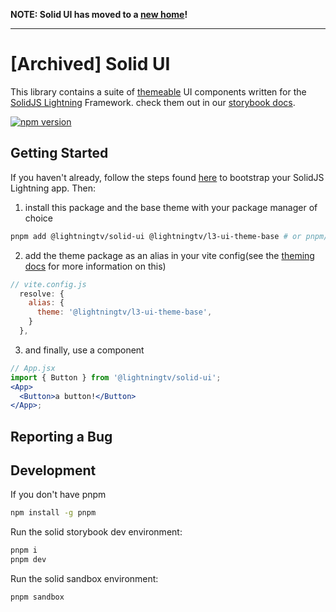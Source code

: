<!--
  Copyright 2023 Comcast Cable Communications Management, LLC
  Licensed under the Apache License, Version 2.0 (the "License");
  you may not use this file except in compliance with the License.
  You may obtain a copy of the License at

  http://www.apache.org/licenses/LICENSE-2.0

  Unless required by applicable law or agreed to in writing, software
  distributed under the License is distributed on an "AS IS" BASIS,
  WITHOUT WARRANTIES OR CONDITIONS OF ANY KIND, either express or implied.
  See the License for the specific language governing permissions and
  limitations under the License.

  SPDX-License-Identifier: Apache-2.0
-->

**NOTE: Solid UI has moved to a [new home](https://github.com/rdkcentral/solid-ui)!**

---

# [Archived] Solid UI

This library contains a suite of [themeable](THEMING.md) UI components written for the [SolidJS Lightning](https://github.com/lightning-tv/solid) Framework. check them out in our [storybook docs](https://lightning-js.github.io/ui-components/).

[![npm version](https://img.shields.io/npm/v/@lightningtv%2Fsolid-ui.svg?style=flat)](https://www.npmjs.com/package/@lightningtv/solid-ui)

## Getting Started

If you haven't already, follow the steps found [here](https://github.com/lightning-js/solid) to bootstrap your SolidJS Lightning app. Then:

1. install this package and the base theme with your package manager of choice

```sh
pnpm add @lightningtv/solid-ui @lightningtv/l3-ui-theme-base # or pnpm/yarn
```

2. add the theme package as an alias in your vite config(see the [theming docs](THEMING.md) for more information on this)

```js
// vite.config.js
  resolve: {
    alias: {
      theme: '@lightningtv/l3-ui-theme-base',
    }
  },
```

3. and finally, use a component

```jsx
// App.jsx
import { Button } from '@lightningtv/solid-ui';
<App>
  <Button>a button!</Button>
</App>;
```

## Reporting a Bug

## Development

If you don't have pnpm

```sh
npm install -g pnpm
```

Run the solid storybook dev environment:

```sh
pnpm i
pnpm dev
```

Run the solid sandbox environment:

```sh
pnpm sandbox
```
